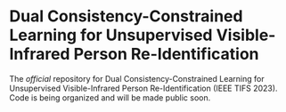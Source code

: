 # Dual Consistency-Constrained Learning for Unsupervised Visible-Infrared Person Re-Identification

The *official* repository for Dual Consistency-Constrained Learning for Unsupervised Visible-Infrared Person Re-Identification (IEEE TIFS 2023). Code is being organized and will be made public soon.
